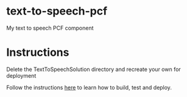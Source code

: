 # text-to-speech-pcf
My text to speech PCF component


# Instructions
Delete the TextToSpeechSolution directory and recreate your own for deployment

Follow the instructions [here](https://learn.microsoft.com/en-us/power-apps/developer/component-framework/implementing-controls-using-typescript?tabs=before) to learn how to build, test and deploy.
